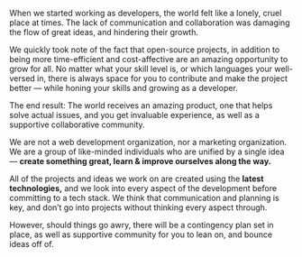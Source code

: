 When we started working as developers, the world felt like a lonely, cruel place at times. The lack of communication and collaboration was damaging the flow of great ideas, and hindering their growth. 

We quickly took note of the fact that open-source projects, in addition to being more time-efficient and cost-affective are an amazing opportunity to grow for all. No matter what your skill level is, or which languages your well-versed in, there is always space for you to contribute and make the project better — while honing your skills and growing as a developer.

The end result: The world receives an amazing product, one that helps solve actual issues, and you get invaluable experience, as well as a supportive collaborative community.

We are not a web development organization, nor a marketing organization. We are a group of like-minded individuals who are unified by a single idea —  **create something great, learn & improve ourselves along the way.**

All of the projects and ideas we work on are created using the **latest technologies,** and we look into every aspect of the development before committing  to a tech stack. We think that communication and planning is key, and don’t go into projects without thinking every aspect through.

However, should things go awry, there will be a contingency plan set in place, as well as supportive community for you to lean on, and bounce ideas off of.
